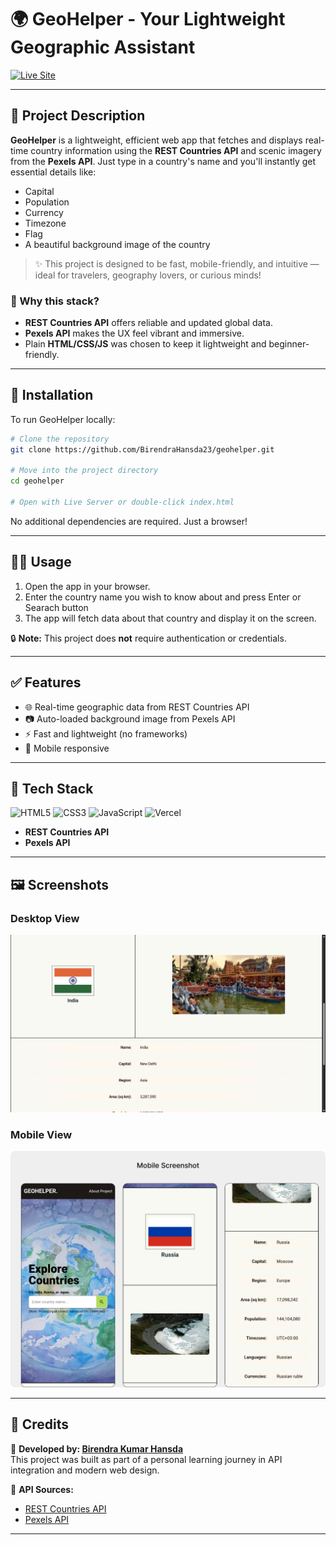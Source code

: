# 🌍 GeoHelper - Your Lightweight Geographic Assistant

[![Live Site](https://img.shields.io/badge/Live%20Site-GeoHelper-black?style=for-the-badge&logo=vercel)](https://geo-helper-sepia.vercel.app/)

---

## 🧾 Project Description

**GeoHelper** is a lightweight, efficient web app that fetches and displays real-time country information using the **REST Countries API** and scenic imagery from the **Pexels API**. Just type in a country's name and you'll instantly get essential details like:

- Capital
- Population
- Currency
- Timezone
- Flag
- A beautiful background image of the country

> ✨ This project is designed to be fast, mobile-friendly, and intuitive — ideal for travelers, geography lovers, or curious minds!

### 🤔 Why this stack?
- **REST Countries API** offers reliable and updated global data.
- **Pexels API** makes the UX feel vibrant and immersive.
- Plain **HTML/CSS/JS** was chosen to keep it lightweight and beginner-friendly.

---

## 📀 Installation

To run GeoHelper locally:

```bash
# Clone the repository
git clone https://github.com/BirendraHansda23/geohelper.git

# Move into the project directory
cd geohelper

# Open with Live Server or double-click index.html
```

No additional dependencies are required. Just a browser!

---

## 🧑‍💻 Usage

1. Open the app in your browser.
2. Enter the country name you wish to know about and press Enter or Searach button
3. The app will fetch data about that country and display it on the screen.

🔒 **Note:** This project does **not** require authentication or credentials.

---

## ✅ Features

- 🌐 Real-time geographic data from REST Countries API
- 📷 Auto-loaded background image from Pexels API
- ⚡ Fast and lightweight (no frameworks)
- 📱 Mobile responsive

---

## 🧰 Tech Stack

![HTML5](https://img.shields.io/badge/HTML5-E34F26?style=flat&logo=html5&logoColor=white)
![CSS3](https://img.shields.io/badge/CSS3-1572B6?style=flat&logo=css3&logoColor=white)
![JavaScript](https://img.shields.io/badge/JavaScript-F7DF1E?style=flat&logo=javascript&logoColor=black)
![Vercel](https://img.shields.io/badge/Vercel-000000?style=flat&logo=vercel&logoColor=white)
- **REST Countries API**
- **Pexels API**

---

## 🖼️ Screenshots

<h3>Desktop View</h3>
<img src="/designs/Desktop ss.png" width="800">

<h3>Mobile View</h3>
<img src="/designs/Mobile SS.png" width="800">

---

## 🙌 Credits

👤 **Developed by: [Birendra Kumar Hansda](https://github.com/BirendraHansda23)**  
This project was built as part of a personal learning journey in API integration and modern web design.

🔗 **API Sources:**
- [REST Countries API](https://restcountries.com)
- [Pexels API](https://www.pexels.com/api/)

---
